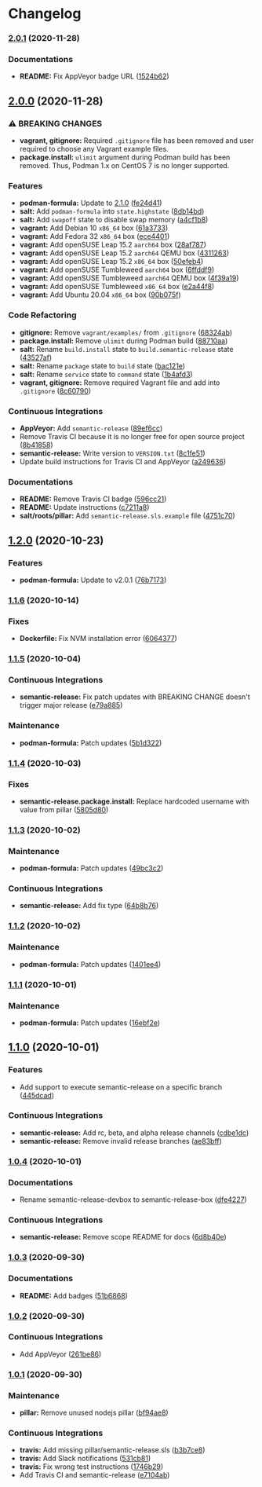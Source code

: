 # Changelog

### [2.0.1](https://github.com/extra2000/semantic-release-box/compare/v2.0.0...v2.0.1) (2020-11-28)


### Documentations

* **README:** Fix AppVeyor badge URL ([1524b62](https://github.com/extra2000/semantic-release-box/commit/1524b620ca27517510652fc0e313c277739d8685))

## [2.0.0](https://github.com/extra2000/semantic-release-box/compare/v1.2.0...v2.0.0) (2020-11-28)


### ⚠ BREAKING CHANGES

* **vagrant, gitignore:** Required `.gitignore` file has been removed and user required to choose any Vagrant example files.
* **package.install:** `ulimit` argument during Podman build has been removed. Thus, Podman 1.x on CentOS 7 is no longer supported.

### Features

* **podman-formula:** Update to [2.1.0](https://github.com/extra2000/podman-formula/releases/tag/v2.1.0) ([fe24d41](https://github.com/extra2000/semantic-release-box/commit/fe24d4103441f51c46ec10be03b8754bf3eda9a1))
* **salt:** Add `podman-formula` into `state.highstate` ([8db14bd](https://github.com/extra2000/semantic-release-box/commit/8db14bd0b5b619ad96ad7aa2bab66ceaa1200c89))
* **salt:** Add `swapoff` state to disable swap memory ([a4cf1b8](https://github.com/extra2000/semantic-release-box/commit/a4cf1b82bab02efe31a501560949aeecace323d8))
* **vagrant:** Add Debian 10 `x86_64` box ([61a3733](https://github.com/extra2000/semantic-release-box/commit/61a37330179b001ba5ea25031dfbc21ad896e104))
* **vagrant:** Add Fedora 32 `x86_64` box ([ece4401](https://github.com/extra2000/semantic-release-box/commit/ece44019bb2c0806fb7e593f4ac9d6d009f40a32))
* **vagrant:** Add openSUSE Leap 15.2 `aarch64` box ([28af787](https://github.com/extra2000/semantic-release-box/commit/28af7877a86cb9ea4a5fdd4fc6712ce625d0fce8))
* **vagrant:** Add openSUSE Leap 15.2 `aarch64` QEMU box ([4311263](https://github.com/extra2000/semantic-release-box/commit/43112634ba7de310ca71a7a5667259a5c5cc8be0))
* **vagrant:** Add openSUSE Leap 15.2 `x86_64` box ([50efeb4](https://github.com/extra2000/semantic-release-box/commit/50efeb4772223b20b3a2e49cefae6effc8800b7d))
* **vagrant:** Add openSUSE Tumbleweed `aarch64` box ([6ffddf9](https://github.com/extra2000/semantic-release-box/commit/6ffddf9f355386d3c0fc6e737cd0b84f907335e7))
* **vagrant:** Add openSUSE Tumbleweed `aarch64` QEMU box ([4f39a19](https://github.com/extra2000/semantic-release-box/commit/4f39a193d90e042f1347a8dfa04761fb294e8c62))
* **vagrant:** Add openSUSE Tumbleweed `x86_64` box ([e2a44f8](https://github.com/extra2000/semantic-release-box/commit/e2a44f85c352224e362b82bc449263c58a35b053))
* **vagrant:** Add Ubuntu 20.04 `x86_64` box ([90b075f](https://github.com/extra2000/semantic-release-box/commit/90b075f167f10670da79decd20d15214eb2a18a7))


### Code Refactoring

* **gitignore:** Remove `vagrant/examples/` from `.gitignore` ([68324ab](https://github.com/extra2000/semantic-release-box/commit/68324ab54f5465bd3ddf4ef73ed1f027af90e81f))
* **package.install:** Remove `ulimit` during Podman build ([88710aa](https://github.com/extra2000/semantic-release-box/commit/88710aa757627f70cb4866618aadc5328b9bd7ea))
* **salt:** Rename `build.install` state to `build.semantic-release` state ([43527af](https://github.com/extra2000/semantic-release-box/commit/43527af5ea8358f1cb75a79e952aef6c9b73ba3d))
* **salt:** Rename `package` state to `build` state ([bac121e](https://github.com/extra2000/semantic-release-box/commit/bac121e359b70fc86f5b57f5a984d561584ae2e2))
* **salt:** Rename `service` state to `command` state ([1b4afd3](https://github.com/extra2000/semantic-release-box/commit/1b4afd3b26ec8a1be42200b76cb53d915ea52524))
* **vagrant, gitignore:** Remove required Vagrant file and add into `.gitignore` ([8c60790](https://github.com/extra2000/semantic-release-box/commit/8c6079076dcd10c492a9aab96f8c2a29e2ace405))


### Continuous Integrations

* **AppVeyor:** Add `semantic-release` ([89ef6cc](https://github.com/extra2000/semantic-release-box/commit/89ef6cc4980017f65d601be7ef237c3c53cc3701))
* Remove Travis CI because it is no longer free for open source project ([8b41858](https://github.com/extra2000/semantic-release-box/commit/8b4185879292df663f6e98235e86ed40f18ec6d9))
* **semantic-release:** Write version to `VERSION.txt` ([8c1fe51](https://github.com/extra2000/semantic-release-box/commit/8c1fe516b6a07680b5596fe326f20a701e3f9785))
* Update build instructions for Travis CI and AppVeyor ([a249636](https://github.com/extra2000/semantic-release-box/commit/a2496365bd9dcc37c0516e3584c380211ab98938))


### Documentations

* **README:** Remove Travis CI badge ([596cc21](https://github.com/extra2000/semantic-release-box/commit/596cc2175e835ff9e8a2e94ca23824d2aa603163))
* **README:** Update instructions ([c7211a8](https://github.com/extra2000/semantic-release-box/commit/c7211a86b261576144e7359778868b7655bab907))
* **salt/roots/pillar:** Add `semantic-release.sls.example` file ([4751c70](https://github.com/extra2000/semantic-release-box/commit/4751c7074eac37f82f4720fff588c58750d29305))

## [1.2.0](https://github.com/extra2000/semantic-release-box/compare/v1.1.6...v1.2.0) (2020-10-23)


### Features

* **podman-formula:** Update to v2.0.1 ([76b7173](https://github.com/extra2000/semantic-release-box/commit/76b717393aacabd9ff700abf56d7c2e98528e219))

### [1.1.6](https://github.com/extra2000/semantic-release-box/compare/v1.1.5...v1.1.6) (2020-10-14)


### Fixes

* **Dockerfile:** Fix NVM installation error ([6064377](https://github.com/extra2000/semantic-release-box/commit/60643772af1db98461df05900d033cf2c6475144))

### [1.1.5](https://github.com/extra2000/semantic-release-box/compare/v1.1.4...v1.1.5) (2020-10-04)


### Continuous Integrations

* **semantic-release:** Fix patch updates with BREAKING CHANGE doesn't trigger major release ([e79a885](https://github.com/extra2000/semantic-release-box/commit/e79a88559f0ee0538728a301091fc78ce11de716))


### Maintenance

* **podman-formula:** Patch updates ([5b1d322](https://github.com/extra2000/semantic-release-box/commit/5b1d322bfb55d650ec2808f861c28af32071a8cd))

### [1.1.4](https://github.com/extra2000/semantic-release-box/compare/v1.1.3...v1.1.4) (2020-10-03)


### Fixes

* **semantic-release.package.install:** Replace hardcoded username with value from pillar ([5805d80](https://github.com/extra2000/semantic-release-box/commit/5805d809928ae582611c7f3e344427c1c92e7fbb))

### [1.1.3](https://github.com/extra2000/semantic-release-box/compare/v1.1.2...v1.1.3) (2020-10-02)


### Maintenance

* **podman-formula:** Patch updates ([49bc3c2](https://github.com/extra2000/semantic-release-box/commit/49bc3c201a54e31bdf82b58e38843af03d831cee))


### Continuous Integrations

* **semantic-release:** Add fix type ([64b8b76](https://github.com/extra2000/semantic-release-box/commit/64b8b7655e76af202c342221b07db74a03681293))

### [1.1.2](https://github.com/extra2000/semantic-release-box/compare/v1.1.1...v1.1.2) (2020-10-02)


### Maintenance

* **podman-formula:** Patch updates ([1401ee4](https://github.com/extra2000/semantic-release-box/commit/1401ee473183f1080a5329cf47cf2bf42be61230))

### [1.1.1](https://github.com/extra2000/semantic-release-box/compare/v1.1.0...v1.1.1) (2020-10-01)


### Maintenance

* **podman-formula:** Patch updates ([16ebf2e](https://github.com/extra2000/semantic-release-box/commit/16ebf2ee02d7f22c80061d1e049996375e772b1c))

## [1.1.0](https://github.com/extra2000/semantic-release-box/compare/v1.0.4...v1.1.0) (2020-10-01)


### Features

* Add support to execute semantic-release on a specific branch ([445dcad](https://github.com/extra2000/semantic-release-box/commit/445dcade1f078d9ac7bc19a648b5b9f5684abf3a))


### Continuous Integrations

* **semantic-release:** Add rc, beta, and alpha release channels ([cdbe1dc](https://github.com/extra2000/semantic-release-box/commit/cdbe1dc6cc980d2a747416e1f13ae460b210bf9a))
* **semantic-release:** Remove invalid release branches ([ae83bff](https://github.com/extra2000/semantic-release-box/commit/ae83bff2fa001eeebb652d58d3f8b851b5e048e1))

### [1.0.4](https://github.com/extra2000/semantic-release-box/compare/v1.0.3...v1.0.4) (2020-10-01)


### Documentations

* Rename semantic-release-devbox to semantic-release-box ([dfe4227](https://github.com/extra2000/semantic-release-box/commit/dfe422780a52aed6b2dc262554f3eff4885ae474))


### Continuous Integrations

* **semantic-release:** Remove scope README for docs ([6d8b40e](https://github.com/extra2000/semantic-release-box/commit/6d8b40e75c5456486a5fa049657e2f0526edd770))

### [1.0.3](https://github.com/extra2000/semantic-release-box/compare/v1.0.2...v1.0.3) (2020-09-30)


### Documentations

* **README:** Add badges ([51b6868](https://github.com/extra2000/semantic-release-box/commit/51b6868b136e7dcc514f419086774babc5053659))

### [1.0.2](https://github.com/extra2000/semantic-release-box/compare/v1.0.1...v1.0.2) (2020-09-30)


### Continuous Integrations

* Add AppVeyor ([261be86](https://github.com/extra2000/semantic-release-box/commit/261be86fc7d257fac7a514e7c6e2099d3e31b9ac))

### [1.0.1](https://github.com/extra2000/semantic-release-box/compare/v1.0.0...v1.0.1) (2020-09-30)


### Maintenance

* **pillar:** Remove unused nodejs pillar ([bf94ae8](https://github.com/extra2000/semantic-release-box/commit/bf94ae8dbe8a127b658568d4ec92c3047df31323))


### Continuous Integrations

* **travis:** Add missing pillar/semantic-release.sls ([b3b7ce8](https://github.com/extra2000/semantic-release-box/commit/b3b7ce889fa78cacc85367f45c2637c077949de5))
* **travis:** Add Slack notifications ([531cb81](https://github.com/extra2000/semantic-release-box/commit/531cb8116d40a3a5bcc4ef4d6f340f9df5f925a3))
* **travis:** Fix wrong test instructions ([1746b29](https://github.com/extra2000/semantic-release-box/commit/1746b29624e0ac95d4eb154e0c546ceb1934d965))
* Add Travis CI and semantic-release ([e7104ab](https://github.com/extra2000/semantic-release-box/commit/e7104ab3635d29aa8117061094500f39f2f0cfc1))
